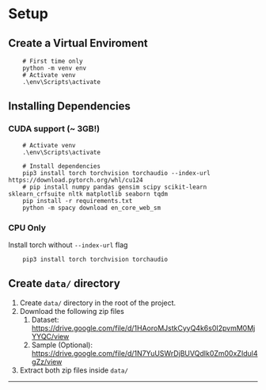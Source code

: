 # Setup

## Create a Virtual Enviroment

```shell
    # First time only
    python -m venv env
    # Activate venv
    .\env\Scripts\activate
```

## Installing Dependencies

### CUDA support (~ 3GB!)

```shell
    # Activate venv
    .\env\Scripts\activate

    # Install dependencies
    pip3 install torch torchvision torchaudio --index-url https://download.pytorch.org/whl/cu124
    # pip install numpy pandas gensim scipy scikit-learn sklearn_crfsuite nltk matplotlib seaborn tqdm
    pip install -r requirements.txt
    python -m spacy download en_core_web_sm
```

### CPU Only

Install torch without `--index-url` flag

```shell
    pip3 install torch torchvision torchaudio
```

## Create `data/` directory

1. Create `data/` directory in the root of the project.
2. Download the following zip files
   1. Dataset: https://drive.google.com/file/d/1HAoroMJstkCyyQ4k6s0I2pvmM0MjYYQC/view
   2. Sample (Optional): https://drive.google.com/file/d/1N7YuUSWrDjBUVQdIk0Zm00xZIdul4gZz/view
3. Extract both zip files inside `data/`

---
